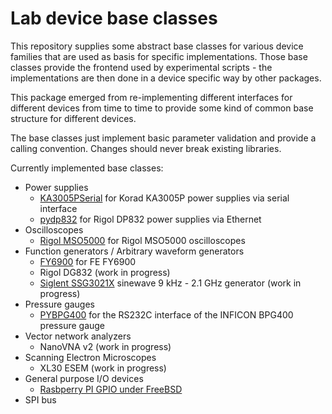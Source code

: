 # Lab device base classes

This repository supplies some abstract base classes for various device families
that are used as basis for specific implementations. Those base classes provide
the frontend used by experimental scripts - the implementations are then
done in a device specific way by other packages.

This package emerged from re-implementing different interfaces for different
devices from time to time to provide some kind of common base structure for
different devices.

The base classes just implement basic parameter validation and provide a calling
convention. Changes should never break existing libraries.

Currently implemented base classes:

* Power supplies
   * [KA3005PSerial](https://github.com/tspspi/pyka3005p) for Korad KA3005P power supplies via serial interface
   * [pydp832](https://github.com/tspspi/pydp832) for Rigol DP832 power supplies via Ethernet
* Oscilloscopes
   * [Rigol MSO5000](https://github.com/tspspi/pymso5000) for Rigol MSO5000 oscilloscopes
* Function generators / Arbitrary waveform generators
   * [FY6900](https://github.com/tspspi/pyfy6900) for FE FY6900
   * Rigol DG832 (work in progress)
   * [Siglent SSG3021X](https://github.com/tspspi/pyssg3021x/) sinewave 9 kHz - 2.1 GHz generator (work in progress)
* Pressure gauges
   * [PYBPG400](https://github.com/tspspi/pybpg400) for the RS232C interface of the INFICON BPG400 pressure gauge
* Vector network analyzers
   * NanoVNA v2 (work in progress)
* Scanning Electron Microscopes
   * XL30 ESEM (work in progress)
* General purpose I/O devices
   * [Rasbperry PI GPIO under FreeBSD](https://github.com/tspspi/fbsdgpio/)
* SPI bus
